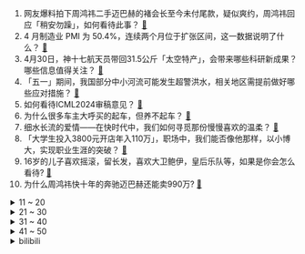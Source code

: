 1. 网友爆料拍下周鸿祎二手迈巴赫的褚会长至今未付尾款，疑似爽约，周鸿祎回应「稍安勿躁」，如何看待此事？ [:link:](https://www.zhihu.com/question/654718239)
2. 4 月制造业 PMI 为 50.4%，连续两个月位于扩张区间，这一数据说明了什么？ [:link:](https://www.zhihu.com/question/654578467)
3. 4月30日，神十七航天员带回31.5公斤「太空特产」，会带来哪些科研新成果？哪些信息值得关注？ [:link:](https://www.zhihu.com/question/654680472)
4. 「五一」期间，我国部分中小河流可能发生超警洪水，相关地区需提前做好哪些应对措施？ [:link:](https://www.zhihu.com/question/654660610)
5. 如何看待ICML2024审稿意见？ [:link:](https://www.zhihu.com/question/640017811)
6. 为什么很多车主大呼买的起车，但养不起车？ [:link:](https://www.zhihu.com/question/630814442)
7. 细水长流的爱情——在快时代中，我们如何寻觅那份慢慢喜欢的温柔？ [:link:](https://www.zhihu.com/question/654612632)
8. 「大学生投入3800元开店年入110万」，职场中，我们能否像他那样，以小博大，实现职业生涯的突破？ [:link:](https://www.zhihu.com/question/654579722)
9. 16岁的儿子喜欢摇滚，留长发，喜欢大卫鲍伊，皇后乐队等，如果是你会怎么看待? [:link:](https://www.zhihu.com/question/652798251)
10. 为什么周鸿祎快十年的奔驰迈巴赫还能卖990万? [:link:](https://www.zhihu.com/question/654450694)
<details>
<summary>11 ~ 20</summary>

11. 如何评价乌日娜执导，贾冰、谭卓、小沈阳主演的喜剧电影《末路狂花钱》？ [:link:](https://www.zhihu.com/question/654374612)
12. DR 钻戒母公司去年净利润大跌超 90%，一年闭店 184 家，哪些信息值得关注？ [:link:](https://www.zhihu.com/question/654619792)
13. 间谍窃取我国杂交水稻亲本种子被判刑，其余 17 名涉案对象被行政处罚，哪些信息值得关注？ [:link:](https://www.zhihu.com/question/654665269)
14. 小米 SU7 首月成绩单出炉，四月已完成交付 7058 辆，累计锁单破 8.8 万，如何评价这一成绩？ [:link:](https://www.zhihu.com/question/654603010)
15. 华为与苹果都将在5月7日举行新品发布会，有哪些信息值得关注？你最期待哪些产品？ [:link:](https://www.zhihu.com/question/654565555)
16. 夏天脸特别容易出油，用洗面奶洗了脸又干的得起皮怎么办？ [:link:](https://www.zhihu.com/question/651365163)
17. 电影《九龙城寨之围城》好看吗? [:link:](https://www.zhihu.com/question/654514228)
18. 教师和家长本该齐心协力，但现实情况却不尽人意，问题究竟出在哪里？ [:link:](https://www.zhihu.com/question/653886942)
19. 有哪些仙气爆棚的绝美古诗词？ [:link:](https://www.zhihu.com/question/654418865)
20. 搞钱重要还是谈恋爱重要？ [:link:](https://www.zhihu.com/question/649553361)
</details>
<details>
<summary>21 ~ 30</summary>

21. 如何评价2024年5月米哈游《崩坏星穹铁道》星穹铁道演唱会？ [:link:](https://www.zhihu.com/question/654673515)
22. 有没有适合干皮的平价粉底液推荐？ [:link:](https://www.zhihu.com/question/653262684)
23. 2024 季中冠军赛入围赛 T1 2:0 EST，如何评价这场比赛？ [:link:](https://www.zhihu.com/question/654707451)
24. 挣钱的本质是什么？ [:link:](https://www.zhihu.com/question/654516110)
25. 有没有哪本书，让你觉得「特别适合带着去旅行」？ [:link:](https://www.zhihu.com/question/654586854)
26. Fi-dom 更普遍的表现是情绪稳定还是情绪波动较大？ [:link:](https://www.zhihu.com/question/617171163)
27. 《崩坏 星穹铁道》里娜塔莎是凭什么让下层区的人心服口服创立地火组织？ [:link:](https://www.zhihu.com/question/654187195)
28. 如何用夏天，你，我写一句话或微小说？ [:link:](https://www.zhihu.com/question/654543951)
29. 如何评价「星铁LIVE」2024星穹铁道演唱会活动？ [:link:](https://www.zhihu.com/question/654694903)
30. 最新研究称长期增加反式脂肪摄入会加速机体衰老过程，如何看待这一结论？ [:link:](https://www.zhihu.com/question/654468116)
</details>
<details>
<summary>31 ~ 40</summary>

31. 为什么姆巴佩入驻国内社交媒体平台「短短几天」会有如此之大的影响力？ [:link:](https://www.zhihu.com/question/654698499)
32. 如何评价黄景瑜和王一博主演的电影《维和防暴队》？ [:link:](https://www.zhihu.com/question/519519826)
33. 《如懿传》中的经典梗“懿症”症状为何？ [:link:](https://www.zhihu.com/question/650631374)
34. 如何评价杨幂、于谦主演的喜剧电影《没有一顿火锅解决不了的事》？ [:link:](https://www.zhihu.com/question/654001701)
35. 如何看待余承东卸任华为终端BG CEO? [:link:](https://www.zhihu.com/question/654625968)
36. 《史记》存在哪些被人质疑是错误的记载？ [:link:](https://www.zhihu.com/question/654579255)
37. 如何看待周鸿祎拍卖名下迈巴赫，市场估价不到 100 万元却最终卖到 990 万？ [:link:](https://www.zhihu.com/question/654367344)
38. 我反应迟钝，很多时候被欺负了都意识不到，要过好久才反应过来被欺负了是为什么？ [:link:](https://www.zhihu.com/question/653053704)
39. 五一起杭州主城区无人驾驶全开放，自动驾驶车辆上路会对出行会带来哪些影响？ [:link:](https://www.zhihu.com/question/654600006)
40. 彭城之战，为什么史书不见汉军将领的损失？ [:link:](https://www.zhihu.com/question/622937458)
</details>
<details>
<summary>41 ~ 50</summary>

41. 雷军的营销能力为什么这么强，他是怎么做到的？ [:link:](https://www.zhihu.com/question/650796179)
42. 调查显示 PS5 和 Xbox 在日本 Z 世代中基本不受欢迎，这说明了什么？ [:link:](https://www.zhihu.com/question/654261744)
43. 23-24 赛季 NBA76 人 112:106 尼克斯，如何评价这场比赛？ [:link:](https://www.zhihu.com/question/654652930)
44. 云南盐津一收费站处发生山体滑坡致道路中断，目前情况如何？出行需注意哪些安全事项？ [:link:](https://www.zhihu.com/question/654679380)
45. 如何评价 2024 年 4 月在中国大陆公映日本动画电影《间谍过家家 代号：白》？ [:link:](https://www.zhihu.com/question/654450318)
46. 既然勺子点球成功率那么高，为什么很少有球员在比赛时踢勺子点球？ [:link:](https://www.zhihu.com/question/654322810)
47. 澳大利亚有什么大型食肉动物？ [:link:](https://www.zhihu.com/question/285610731)
48. 职场中，什么样的人，最可能升职加薪？ [:link:](https://www.zhihu.com/question/654371955)
49. 23/24赛季英超联赛，谁将捧起联赛最佳射手？ [:link:](https://www.zhihu.com/question/654487341)
50. 遇到事情，是先「处理问题」还是先「处理情绪」更好？ [:link:](https://www.zhihu.com/question/654454472)
</details><details>
<summary>bilibili</summary>

</details>